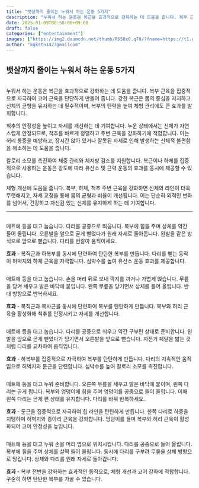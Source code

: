 ```yaml
---
title: "뱃살까지 줄이는 누워서 하는 운동 5가지"
description: "누워서 하는 운동은 복근을 효과적으로 강화하는 데 도움을 줍니다. 복부 근육을 집중적으로 자극하여 코어 근육을 단단하게 만들어 줍니다. 강한 복근은 몸의 중심을 지지하고 신체의 균형을 유지하는 데 필수적이며, 복부의 탄력을 높여 체형 관리에도 큰 효과를 발휘합니다."
date: 2025-01-09T08:58:00+09:00
draft: false
categories: ["entertainment"]
images: ["https://img2.daumcdn.net/thumb/R658x0.q70/?fname=https://t1.daumcdn.net/news/202501/10/tenbody/20250110073003365tvlq.jpg", "https://t1.daumcdn.net/news/202501/10/tenbody/20250110073003587xeoz.gif", "https://t1.daumcdn.net/news/202501/10/tenbody/20250110073003832ktyv.gif", "https://t1.daumcdn.net/news/202501/10/tenbody/20250110073004557taws.gif", "https://t1.daumcdn.net/news/202501/10/tenbody/20250110073004779mitc.gif"]
author: "kgkstn1423gmailcom"
---
```


<h2 >뱃살까지 줄이는 누워서 하는 운동 5가지</h2> <figure ><img src="https://img2.daumcdn.net/thumb/R658x0.q70/?fname=https://t1.daumcdn.net/news/202501/10/tenbody/20250110073003365tvlq.jpg" alt=""/></figure> <p>누워서 하는 운동은 복근을 효과적으로 강화하는 데 도움을 줍니다. 복부 근육을 집중적으로 자극하여 코어 근육을 단단하게 만들어 줍니다. 강한 복근은 몸의 중심을 지지하고 신체의 균형을 유지하는 데 필수적이며, 복부의 탄력을 높여 체형 관리에도 큰 효과를 발휘합니다.</p> <p>척추의 안정성을 높이고 자세를 개선하는 데 기여합니다. 누운 상태에서는 신체가 자연스럽게 안정되므로, 척추를 바르게 정렬하고 주변 근육을 강화하기에 적합합니다. 이는 허리 통증을 예방하고, 장시간 앉아 있거나 잘못된 자세로 인해 발생하는 신체적 불편함을 해소하는 데 도움을 줍니다.</p> <p>칼로리 소모를 촉진하여 체중 관리와 체지방 감소를 지원합니다. 복근이나 하체를 집중적으로 사용하는 운동은 강도에 따라 유산소 및 근력 운동의 효과를 동시에 제공할 수 있습니다.</p> <p>체형 개선에 도움을 줍니다. 복부, 하체, 척추 주변 근육을 강화하면 신체의 라인이 더욱 뚜렷해지고, 자세 교정을 통해 몸의 균형과 비율이 개선됩니다. 이는 단순히 외적인 변화를 넘어서, 건강하고 자신감 있는 신체를 유지하게 하는 데 기여합니다.</p> <hr /> <figure ><img src="https://t1.daumcdn.net/news/202501/10/tenbody/20250110073003587xeoz.gif" alt=""/></figure> <p>매트에 등을 대고 눕습니다. 다리를 공중으로 띄웁니다. 복부에 힘을 주며 상체를 약간 들어 올립니다. 오른발을 앞으로 곧게 뻗었다가 원래 자세로 돌아옵니다. 왼발을 같은 방식으로 앞으로 뻗습니다. 다리를 번갈아 움직이세요.</p> <p><strong>효과</strong> - 복직근과 하복부를 동시에 단련하여 탄탄한 복부를 만듭니다. 다리를 뻗는 동작이 허벅지와 하체 근육을 자극합니다. 심박수를 높여 유산소 운동 효과를 제공합니다.</p> <figure ><img src="https://t1.daumcdn.net/news/202501/10/tenbody/20250110073003832ktyv.gif" alt=""/></figure> <p>매트에 등을 대고 눕습니다. 손을 머리 뒤로 보내 깍지를 끼거나 가볍게 얹습니다. 무릎을 당겨 세우고 발은 바닥에 붙입니다. 왼쪽 무릎을 당기면서 상체를 틀어 올립니다. 반대 방향으로 반복하세요.</p> <p><strong>효과</strong> - 복직근과 복사근을 동시에 단련하여 복부를 탄탄하게 만듭니다. 복부와 허리 근육을 활성화해 척추를 안정시키고 자세를 개선합니다.</p> <figure ><img src="https://t1.daumcdn.net/news/202501/10/tenbody/20250110073004557taws.gif" alt=""/></figure> <p>매트에 등을 대고 눕습니다. 다리를 공중으로 띄우고 약간 구부린 상태로 준비합니다. 왼발을 앞으로 곧게 뻗었다가 당기면서 오른발을 앞으로 뻗습니다. 자전거 페달을 밟는 것처럼 다리를 교차하여 움직입니다.</p> <p><strong>효과</strong> - 하복부를 집중적으로 자극하여 복부를 탄탄하게 만듭니다. 다리의 지속적인 움직임으로 허벅지와 둔근을 단련합니다. 심박수를 높여 칼로리 소모를 촉진합니다.</p> <figure ><img src="https://t1.daumcdn.net/news/202501/10/tenbody/20250110073004779mitc.gif" alt=""/></figure> <p>매트에 등을 대고 누워 준비합니다. 오른쪽 무릎을 세우고 발은 바닥에 붙이며, 왼쪽 다리는 곧게 펍니다. 복부와 엉덩이에 힘을 주며 엉덩이를 공중으로 들어 올립니다. 이때 왼쪽 다리는 곧게 편 상태를 유지합니다. 다리를 바꿔 반복하세요.</p> <p><strong>효과</strong> - 둔근을 집중적으로 자극하여 힙 라인을 탄탄하게 만듭니다. 한쪽 다리로 하중을 지탱하며 허벅지와 종아리 근육을 강화합니다. 엉덩이를 들며 복부와 허리 근육이 활성화되어 코어 안정성을 높입니다.</p> <figure ><img src="https://t1.daumcdn.net/news/202501/10/tenbody/20250110073005097armx.gif" alt=""/></figure> <p>매트에 등을 대고 누워 손을 머리 옆으로 위치시킵니다. 다리를 공중으로 들어 올립니다. 복부에 힘을 주며 상체를 살짝 들어 올립니다. 동시에 다리를 구부려 무릎을 상체 방향으로 당깁니다. 상체와 다리를 원래 자세로 돌아갑니다.</p> <p><strong>효과</strong> - 복부 전반을 강화하는 효과적인 동작으로, 체형 개선과 코어 강화에 적합합니다. 꾸준히 하면 탄탄한 복부를 가꿀 수 있습니다.</p>